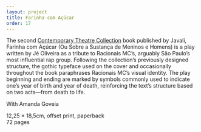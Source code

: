 ```yaml
---
layout: project
title: Farinha com Açúcar
order: 17
---
```


The second <a href="https://vitorcarvalho.net/#contemporary-theatre-collection" target="_blank">Contemporary Theatre Collection</a> book published by Javali, Farinha com Açúcar (Ou Sobre a Sustança de Meninos e Homens) is a play written by Jé Oliveira as a tribute to Racionais MC’s, arguably São Paulo’s most influential rap group. Following the collection’s previously designed structure, the gothic typeface used on the cover and occasionally throughout the book paraphrases Racionais MC’s visual identity. The play beginning and ending are marked by symbols commonly used to indicate one’s year of birth and year of death, reinforcing the text’s structure based on two acts&mdash;from death to life.

<p class="specifications">With Amanda Goveia</p>

<p class="specifications">12,25 × 18,5cm, offset print, paperback<br>
72 pages</p>